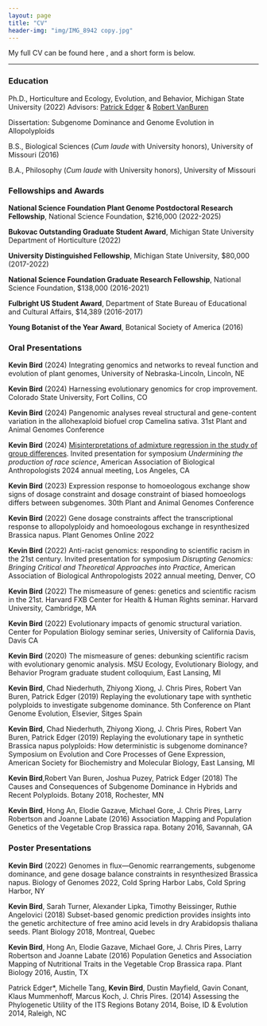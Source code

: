 ```yaml
---
layout: page
title: "CV"
header-img: "img/IMG_8942 copy.jpg"
---
```


My full CV can be found here <a href="/CV/Bird_CV_July_2025_website.pdf" target="_blank"><i class="fa fa-file-text fa-md"></i></a>, and a short form is below.  

___

### Education  

Ph.D., Horticulture and Ecology, Evolution, and Behavior, Michigan State University (2022) Advisors: [Patrick Edger](https://www.polyploidy.msu.edu) & [Robert VanBuren](https://www.vanburenlab.org/) 

Dissertation: Subgenome Dominance and Genome Evolution in Allopolyploids

B.S., Biological Sciences (*Cum laude* with University honors), University of Missouri    (2016)  

B.A., Philosophy (*Cum laude* with University honors), University of Missouri
  

### Fellowships and Awards
**National Science Foundation Plant Genome Postdoctoral Research Fellowship**, National Science Foundation, $216,000 (2022-2025)

**Bukovac Outstanding Graduate Student Award**, Michigan State University Department of Horticulture (2022)

**University Distinguished Fellowship**, Michigan State University, $80,000 (2017-2022)

**National Science Foundation Graduate Research Fellowship**, National Science Foundation, $138,000 (2016-2021)

**Fulbright US Student Award**, Department of State Bureau of Educational and Cultural Affairs, $14,389 (2016-2017)

**Young Botanist of the Year Award**, Botanical Society of America (2016)




### Oral Presentations

__Kevin Bird__ (2024) Integrating genomics and networks to reveal function and evolution of plant genomes, University of Nebraska-Lincoln, Lincoln, NE

__Kevin Bird__ (2024) Harnessing evolutionary genomics for crop improvement. Colorado State University, Fort Collins, CO

__Kevin Bird__ (2024) Pangenomic analyses reveal structural and gene-content variation in the allohexaploid biofuel crop Camelina sativa. 31st Plant and Animal Genomes Conference

__Kevin Bird__ (2024) [Misinterpretations of admixture regression in the study of group differences](https://github.com/KevinABird/KevinABird.github.io/blob/master/CV/Bird_AABA2024.pdf). Invited presentation for symposium *Undermining the production of race science*, American Association of Biological Anthropologists 2024 annual meeting, Los Angeles, CA

__Kevin Bird__ (2023) Expression response to homoeologous exchange show signs of dosage constraint and dosage constraint of biased homoeologs differs between subgenomes. 30th Plant and Animal Genomes Conference

__Kevin Bird__ (2022) Gene dosage constraints affect the transcriptional response to allopolyploidy and homoeologous exchange in resynthesized Brassica napus. Plant Genomes Online 2022

__Kevin Bird__ (2022) Anti-racist genomics: responding to scientific racism in the 21st century. Invited presentation for symposium *Disrupting Genomics: Bringing Critical and Theoretical Approaches into Practice*, American Association of Biological Anthropologists 2022 annual meeting, Denver, CO

__Kevin Bird__ (2022) The mismeasure of genes: genetics and scientific racism in the 21st. Harvard FXB Center for Health & Human Rights seminar. Harvard University, Cambridge, MA

__Kevin Bird__ (2022) Evolutionary impacts of genomic structural variation. Center for Population Biology seminar series, University of California Davis, Davis CA
 
__Kevin Bird__ (2020) The mismeasure of genes: debunking scientific racism with evolutionary genomic analysis. MSU Ecology, Evolutionary Biology, and Behavior Program graduate student colloquium, East Lansing, MI

__Kevin Bird__, Chad Niederhuth, Zhiyong Xiong, J. Chris Pires, Robert Van Buren, Patrick Edger (2019)
Replaying the evolutionary tape with synthetic polyploids to investigate subgenome dominance. 5th Conference on Plant Genome Evolution, Elsevier, Sitges Spain 

__Kevin Bird__, Chad Niederhuth, Zhiyong Xiong, J. Chris Pires, Robert Van Buren, Patrick Edger (2019)
Replaying the evolutionary tape in synthetic Brassica napus polyploids: How deterministic is subgenome dominance?  Symposium on Evolution and Core Processes of Gene Expression, American Society for Biochemistry and Molecular Biology, East Lansing, MI

__Kevin Bird__,Robert Van Buren, Joshua Puzey, Patrick Edger (2018)
The Causes and Consequences of Subgenome Dominance in Hybrids and Recent Polyploids. Botany 2018, Rochester, MN

__Kevin Bird__, Hong An, Elodie Gazave, Michael Gore, J. Chris Pires, Larry Robertson and Joanne Labate (2016)
Association Mapping and Population Genetics of the Vegetable Crop Brassica rapa. Botany 2016, Savannah, GA


### Poster Presentations

__Kevin Bird__ (2022) Genomes in flux—Genomic rearrangements, subgenome dominance, and gene dosage balance constraints in resynthesized Brassica napus. Biology of Genomes 2022, Cold Spring Harbor Labs, Cold Spring Harbor, NY

__Kevin Bird__, Sarah Turner, Alexander Lipka, Timothy Beissinger, Ruthie Angelovici (2018)
Subset-based genomic prediction provides insights into the genetic architecture of free amino acid levels in dry Arabidopsis thaliana seeds. Plant Biology 2018, Montreal, Quebec

__Kevin Bird__, Hong An, Elodie Gazave, Michael Gore, J. Chris Pires, Larry Robertson and Joanne Labate (2016)
Population Genetics and Association Mapping of Nutritional Traits in the Vegetable Crop Brassica rapa. Plant Biology 2016, Austin, TX

Patrick Edger*, Michelle Tang, __Kevin Bird__, Dustin Mayfield, Gavin Conant, Klaus Mummenhoff, Marcus Koch, J. Chris Pires. (2014)
Assessing the Phylogenetic Utility of the ITS Regions Botany 2014, Boise, ID & Evolution 2014, Raleigh, NC

